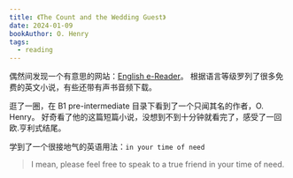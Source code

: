 ```yaml
---
title: 《The Count and the Wedding Guest》
date: 2024-01-09
bookAuthor: O. Henry
tags:
  - reading
---
```


偶然间发现一个有意思的网站：[English e-Reader](https://english-e-reader.net)。
根据语言等级罗列了很多免费的英文小说，有些还带有声书音频下载。

逛了一圈，在 B1 pre-intermediate 目录下看到了一个只闻其名的作者，O. Henry。
好奇看了他的这篇短篇小说，没想到不到十分钟就看完了，感受了一回欧.亨利式结尾。

学到了一个很接地气的英语用法：`in your time of need`

> I mean, please feel free to speak to a true friend in your time of need.
